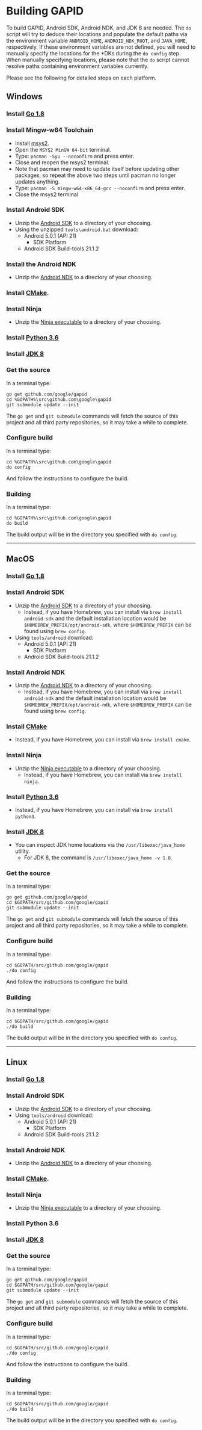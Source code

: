 # Building GAPID

To build GAPID, Android SDK, Android NDK, and JDK 8 are needed. The `do` script
will try to deduce their locations and populate the default paths via the
environment variable `ANDROID_HOME`, `ANDROID_NDK_ROOT`, and `JAVA_HOME`,
respectively. If these environment variables are not defined, you will need to
manually specify the locations for the *DKs during the `do config` step.
When manually specifying locations, please note that the `do` script cannot
resolve paths containing environment variables currently.

Please see the following for detailed steps on each platform.

## Windows

### Install [Go 1.8](https://storage.googleapis.com/golang/go1.8.windows-amd64.msi)

### Install Mingw-w64 Toolchain
* Install [msys2](http://repo.msys2.org/distrib/x86_64/msys2-x86_64-20161025.exe).
* Open the `MSYS2 MinGW 64-bit` terminal.
* Type: `pacman -Syu --noconfirm` and press enter.
* Close and reopen the msys2 terminal.
* Note that pacman may need to update itself before updating other packages, so repeat the above two steps until pacman no longer updates anything.
* Type: `pacman -S mingw-w64-x86_64-gcc --noconfirm` and press enter.
* Close the msys2 terminal

### Install Android SDK
* Unzip the [Android SDK](https://dl.google.com/android/repository/tools_r25.2.3-windows.zip) to a directory of your choosing.
* Using the unzipped `tools\android.bat` download:
  * Android 5.0.1 (API 21)
    * SDK Platform
  * Android SDK Build-tools 21.1.2

### Install the Android NDK
* Unzip the [Android NDK](https://dl.google.com/android/repository/android-ndk-r13b-windows-x86_64.zip) to a directory of your choosing.

### Install [CMake](https://cmake.org/files/v3.7/cmake-3.7.1-win32-x86.msi).

### Install Ninja
* Unzip the [Ninja executable](https://github.com/ninja-build/ninja/releases/download/v1.7.2/ninja-win.zip) to a directory of your choosing.

### Install [Python 3.6](https://www.python.org/ftp/python/3.6.0/python-3.6.0-amd64.exe)

### Install [JDK 8](http://www.oracle.com/technetwork/java/javase/downloads/jdk8-downloads-2133151.html)

### Get the source
In a terminal type:
```
go get github.com/google/gapid
cd %GOPATH%\src\github.com\google\gapid
git submodule update --init
```
The `go get` and `git submodule` commands will fetch the source of this project and all third party repositories, so it may take a while to complete.

### Configure build
In a terminal type:
```
cd %GOPATH%\src\github.com\google\gapid
do config
```
And follow the instructions to configure the build.

### Building
In a terminal type:
```
cd %GOPATH%\src\github.com\google\gapid
do build
```
The build output will be in the directory you specified with `do config`.

---

## MacOS

### Install [Go 1.8](https://storage.googleapis.com/golang/go1.8.darwin-amd64.pkg)

### Install Android SDK
* Unzip the [Android SDK](https://dl.google.com/android/repository/tools_r25.2.3-macosx.zip) to a directory of your choosing.
  * Instead, if you have Homebrew, you can install via `brew install android-sdk` and the default installation location would be
    `$HOMEBREW_PREFIX/opt/android-sdk`, where `$HOMEBREW_PREFIX` can be found using `brew config`.
* Using `tools/android` download:
  * Android 5.0.1 (API 21)
    * SDK Platform
  * Android SDK Build-tools 21.1.2

### Install Android NDK
* Unzip the [Android NDK](https://dl.google.com/android/repository/android-ndk-r13b-darwin-x86_64.zip) to a directory of your choosing.
  * Instead, if you have Homebrew, you can install via `brew install android-ndk` and the default installation location would be
    `$HOMEBREW_PREFIX/opt/android-ndk`, where `$HOMEBREW_PREFIX` can be found using `brew config`.

### Install [CMake](https://cmake.org/files/v3.7/cmake-3.7.1-Darwin-x86_64.dmg)
  * Instead, if you have Homebrew, you can install via `brew install cmake`.

### Install Ninja
* Unzip the [Ninja executable](https://github.com/ninja-build/ninja/releases/download/v1.7.2/ninja-mac.zip) to a directory of your choosing.
  * Instead, if you have Homebrew, you can install via `brew install ninja`.

### Install [Python 3.6](https://www.python.org/ftp/python/3.6.0/python-3.6.0-macosx10.6.pkg)
  * Instead, if you have Homebrew, you can install via `brew install python3`.

### Install [JDK 8](http://www.oracle.com/technetwork/java/javase/downloads/jdk8-downloads-2133151.html)
* You can inspect JDK home locations via the `/usr/libexec/java_home` utility.
  * For JDK 8, the command is `/usr/libexec/java_home -v 1.8`.

### Get the source
In a terminal type:
```
go get github.com/google/gapid
cd $GOPATH/src/github.com/google/gapid
git submodule update --init
```
The `go get` and `git submodule` commands will fetch the source of this project and all third party repositories, so it may take a while to complete.

### Configure build
In a terminal type:
```
cd $GOPATH/src/github.com/google/gapid
./do config
```
And follow the instructions to configure the build.

### Building
In a terminal type:
```
cd $GOPATH/src/github.com/google/gapid
./do build
```
The build output will be in the directory you specified with `do config`.

---

## Linux

### Install [Go 1.8](https://storage.googleapis.com/golang/go1.8.linux-amd64.tar.gz)

### Install Android SDK
* Unzip the [Android SDK](https://dl.google.com/android/repository/tools_r25.2.3-linux.zip) to a directory of your choosing.
* Using `tools/android` download:
  * Android 5.0.1 (API 21)
    * SDK Platform
  * Android SDK Build-tools 21.1.2

### Install Android NDK
* Unzip the [Android NDK](https://dl.google.com/android/repository/android-ndk-r13b-linux-x86_64.zip) to a directory of your choosing.

### Install [CMake](https://cmake.org/files/v3.7/cmake-3.7.1-Linux-x86_64.sh).

### Install Ninja
* Unzip the [Ninja executable](https://github.com/ninja-build/ninja/releases/download/v1.7.2/ninja-linux.zip) to a directory of your choosing.

### Install Python 3.6

### Install [JDK 8](http://www.oracle.com/technetwork/java/javase/downloads/jdk8-downloads-2133151.html)

### Get the source
In a terminal type:
```
go get github.com/google/gapid
cd $GOPATH/src/github.com/google/gapid
git submodule update --init
```
The `go get` and `git submodule` commands will fetch the source of this project and all third party repositories, so it may take a while to complete.

### Configure build
In a terminal type:
```
cd $GOPATH/src/github.com/google/gapid
./do config
```
And follow the instructions to configure the build.

### Building
In a terminal type:
```
cd $GOPATH/src/github.com/google/gapid
./do build
```
The build output will be in the directory you specified with `do config`.
